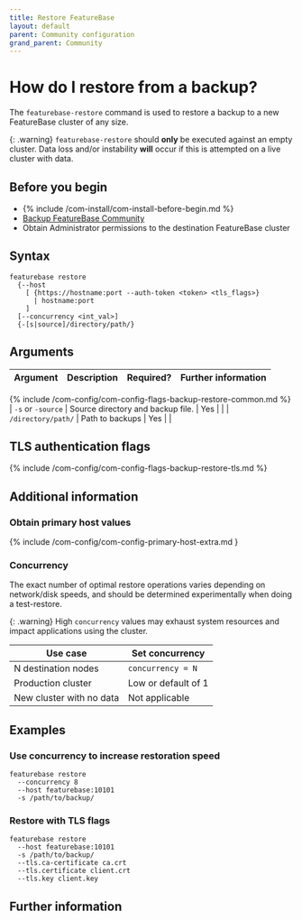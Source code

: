 ```yaml
---
title: Restore FeatureBase
layout: default
parent: Community configuration
grand_parent: Community
---
```


# How do I restore from a backup?

The `featurebase-restore` command is used to restore a backup to a new FeatureBase cluster of any size.

{: .warning}
`featurebase-restore` should **only** be executed against an empty cluster. Data loss and/or instability **will** occur if this is attempted on a live cluster with data.

## Before you begin

* {% include /com-install/com-install-before-begin.md %}
* [Backup FeatureBase Community](/docs/community/com-config/com-config-backup)
* Obtain Administrator permissions to the destination FeatureBase cluster

## Syntax

```
featurebase restore
  {--host
    [ {https://hostname:port --auth-token <token> <tls_flags>}
      | hostname:port
    ]
  [--concurrency <int_val>]
  {-[s|source]/directory/path/}
```

## Arguments

| Argument | Description | Required? | Further information |
|---|---|---|---|
{% include /com-config/com-config-flags-backup-restore-common.md %}
| `-s` or `-source` | Source directory and backup file. | Yes |  |
| `/directory/path/` | Path to backups | Yes |  |

## TLS authentication flags

{% include /com-config/com-config-flags-backup-restore-tls.md %}

## Additional information

### Obtain primary host values

{% include /com-config/com-config-primary-host-extra.md }

### Concurrency

The exact number of optimal restore operations varies depending on network/disk speeds, and should be determined experimentally when doing a test-restore.

{: .warning}
High `concurrency` values may exhaust system resources and impact applications using the cluster.

| Use case | Set concurrency |
|---|---|
| N destination nodes | `concurrency = N` | <!--In most scenarios, one per node is a reasonable conservative selection.-->
| Production cluster | Low or default of 1 |
| New cluster with no data | Not applicable |

## Examples

### Use concurrency to increase restoration speed

```
featurebase restore
  --concurrency 8
  --host featurebase:10101
  -s /path/to/backup/
```

### Restore with TLS flags

```
featurebase restore
  --host featurebase:10101
  -s /path/to/backup/
  --tls.ca-certificate ca.crt
  --tls.certificate client.crt
  --tls.key client.key
```

## Further information

